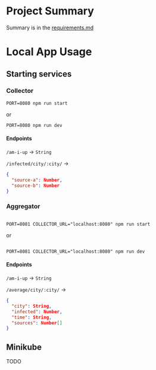 # Project Summary

Summary is in the [requirements.md](./requirements.md)

# Local App Usage

## Starting services

### Collector

```
PORT=8080 npm run start
```

or

```
PORT=8080 npm run dev
```

#### Endpoints

`/am-i-up` -> `String`

`/infected/city/:city/` ->

```json
{
  "source-a": Number,
  "source-b": Number
}
```

### Aggregator

```

PORT=8081 COLLECTOR_URL="localhost:8080" npm run start

```

or

```

PORT=8081 COLLECTOR_URL="localhost:8080" npm run dev

```

#### Endpoints

`/am-i-up` -> `String`

`/average/city/:city/` ->

```json
{
  "city": String,
  "infected": Number,
  "time": String,
  "sources": Number[]
}
```

## Minikube

TODO
